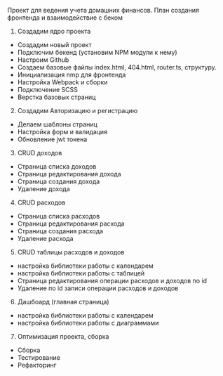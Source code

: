 Проект для ведения учета домашних финансов.
План создания фронтенда и взаимодействие с беком 
1. Создадим ядро проекта
- Создадим новый проект
- Подключим бекенд (установим NPM модули к нему)
- Настроим Github
- Создаем базовые файлы index.html, 404.html, router.ts, структуру.
- Инициализация nmp для фронтенда
- Настройка Webpack и сборки
- Подключение SCSS
- Верстка базовых страниц
2. Создадим Авторизацию и регистрацию
- Делаем шаблоны страниц
- Настройка форм и валидация
- Обновление jwt токена
3. CRUD доходов
- Страница списка доходов
- Страница редактирования дохода
- Страница создания дохода
- Удаление дохода
4. CRUD расходов
- Страница списка расходов
- Страница редактирования расхода
- Страница создания расхода
- Удаление расхода
5. CRUD таблицы расходов и доходов
- настройка библиотеки работы с календарем
- настройка библиотеки работы с таблицей
- Страница редактирования операции расходов и доходов по id
- Удаление по id записи операции расходов и доходов
6. Дашбоард (главная страница)
- настройка библиотеки работы с календарем
- настройка библиотеки работы с диаграммами
7. Оптимизация проекта, сборка
- Сборка
- Тестирование
- Рефакторинг


